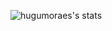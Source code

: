 ![hugumoraes's stats](https://github-readme-stats.vercel.app/api?username=hugumoraes&show_icons=true&theme=radical&hide=contribs,prs)

<!--
**hugumoraes/hugumoraes** is a ✨ _special_ ✨ repository because its `README.md` (this file) appears on your GitHub profile.

Here are some ideas to get you started:

- 🔭 I’m currently working on ...
- 🌱 I’m currently learning ...
- 👯 I’m looking to collaborate on ...
- 🤔 I’m looking for help with ...
- 💬 Ask me about ...
- 📫 How to reach me: ...
- 😄 Pronouns: ...
- ⚡ Fun fact: ...
-->

